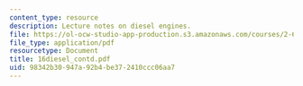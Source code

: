 ```yaml
---
content_type: resource
description: Lecture notes on diesel engines.
file: https://ol-ocw-studio-app-production.s3.amazonaws.com/courses/2-611-marine-power-and-propulsion-fall-2006/98342b30947a92b4be372410ccc06aa7_16diesel_contd.pdf
file_type: application/pdf
resourcetype: Document
title: 16diesel_contd.pdf
uid: 98342b30-947a-92b4-be37-2410ccc06aa7
---
```

